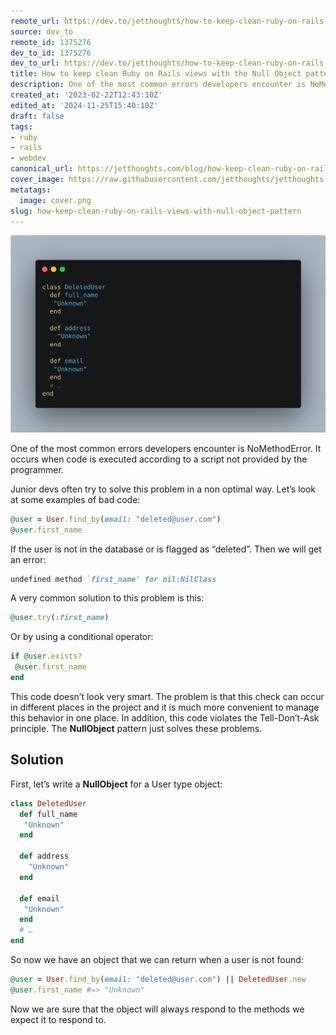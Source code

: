 ```yaml
---
remote_url: https://dev.to/jetthoughts/how-to-keep-clean-ruby-on-rails-views-with-the-null-object-pattern-9be
source: dev_to
remote_id: 1375276
dev_to_id: 1375276
dev_to_url: https://dev.to/jetthoughts/how-to-keep-clean-ruby-on-rails-views-with-the-null-object-pattern-9be
title: How to keep clean Ruby on Rails views with the Null Object pattern
description: One of the most common errors developers encounter is NoMethodError. It occurs when code is...
created_at: '2023-02-22T12:43:10Z'
edited_at: '2024-11-25T15:40:10Z'
draft: false
tags:
- ruby
- rails
- webdev
canonical_url: https://jetthoughts.com/blog/how-keep-clean-ruby-on-rails-views-with-null-object-pattern/
cover_image: https://raw.githubusercontent.com/jetthoughts/jetthoughts.github.io/master/content/blog/how-keep-clean-ruby-on-rails-views-with-null-object-pattern/cover.png
metatags:
  image: cover.png
slug: how-keep-clean-ruby-on-rails-views-with-null-object-pattern
---
```


![Image description](file_0.png)

One of the most common errors developers encounter is NoMethodError. It occurs when code is executed according to a script not provided by the programmer.

Junior devs often try to solve this problem in a non optimal way. Let’s look at some examples of bad code:

```ruby
@user = User.find_by(email: "deleted@user.com")
@user.first_name
```

If the user is not in the database or is flagged as “deleted”.
Then we will get an error:

```ruby
undefined method `first_name' for nil:NilClass
```

A very common solution to this problem is this:

```ruby
@user.try(:first_name)
```

Or by using a conditional operator:

```ruby
if @user.exists?
 @user.first_name
end
```

This code doesn’t look very smart. The problem is that this check can occur in different places in the project and it is much more convenient to manage this behavior in one place. In addition, this code violates the Tell-Don’t-Ask principle. The **NullObject** pattern just solves these problems.

## Solution

First, let’s write a **NullObject** for a User type object:

```ruby
class DeletedUser
  def full_name
   "Unknown"
  end

  def address
    "Unknown"
  end
  
  def email
   "Unknown"
  end
  # …
end
```

So now we have an object that we can return when a user is not found:

```ruby
@user = User.find_by(email: "deleted@user.com") || DeletedUser.new
@user.first_name #=> "Unknown"
```

Now we are sure that the object will always respond to the methods we expect it to respond to.
